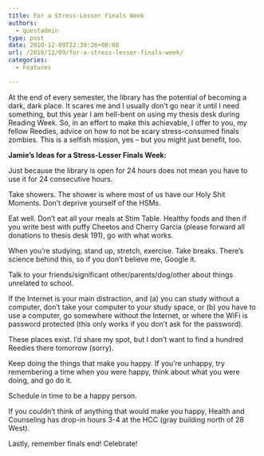 ```yaml
---
title: For a Stress-Lesser Finals Week
authors: 
  - questadmin
type: post
date: 2010-12-09T22:39:26+00:00
url: /2010/12/09/for-a-stress-lesser-finals-week/
categories:
  - Features

---
```

At the end of every semester, the library has the potential of becoming a dark, dark place. It scares me and I usually don’t go near it until I need something, but this year I am hell-bent on using my thesis desk during Reading Week. So, in an effort to make this achievable, I offer to you, my fellow Reedies, advice on how to not be scary stress-consumed finals zombies. This is a selfish mission, yes – but you might just benefit, too.

**Jamie’s Ideas for a Stress-Lesser Finals Week:**

Just because the library is open for 24 hours does not mean you have to use it for 24 consecutive hours.

Take showers. The shower is where most of us have our Holy Shit Moments. Don’t deprive yourself of the HSMs.

Eat well. Don’t eat all your meals at Stim Table. Healthy foods and then if you write best with puffy Cheetos and Cherry Garcia (please forward all donations to thesis desk 191), go with what works.

When you’re studying, stand up, stretch, exercise. Take breaks. There’s science behind this, so if you don’t believe me, Google it.

Talk to your friends/significant other/parents/dog/other about things unrelated to school.

If the Internet is your main distraction, and (a) you can study without a computer, don’t take your computer to your study space, or (b) you have to use a computer, go somewhere without the Internet, or where the WiFi is password protected (this only works if you don’t ask for the password).

These places exist. I’d share my spot, but I don’t want to find a hundred Reedies there tomorrow (sorry).

Keep doing the things that make you happy. If you’re unhappy, try remembering a time when you were happy, think about what you were doing, and go do it.

Schedule in time to be a happy person.

If you couldn’t think of anything that would make you happy, Health and Counseling has drop-in hours 3-4 at the HCC (gray building north of 28 West).

Lastly, remember finals end! Celebrate!